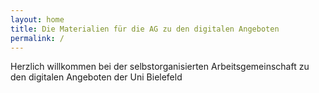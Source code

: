 ```yaml
---
layout: home
title: Die Materialien für die AG zu den digitalen Angeboten
permalink: /
---
```


Herzlich willkommen bei der selbstorganisierten Arbeitsgemeinschaft zu den digitalen Angeboten der Uni Bielefeld
